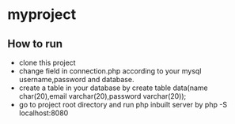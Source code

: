 # myproject

How to run
---
* clone this project
* change field in connection.php according to your mysql username,password and database.
* create a table in your database by create table data(name char(20),email varchar(20),password varchar(20));
* go to project root directory and run php inbuilt server by php -S localhost:8080

